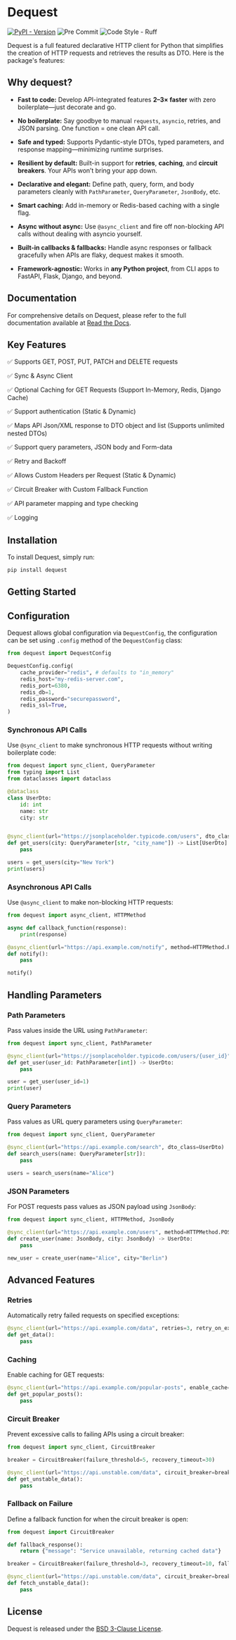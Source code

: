 # Dequest
[![PyPI - Version](https://img.shields.io/pypi/v/dequest.svg?style=for-the-badge)](https://pypi.org/project/dequest/)
![Pre Commit](https://img.shields.io/badge/pre--commit-enabled-brightgreen?logo=pre-commit&logoColor=white&style=for-the-badge)
![Code Style - Ruff](https://img.shields.io/badge/code%20style-ruff-30173D.svg?style=for-the-badge)

Dequest is a full featured declarative HTTP client for Python that simplifies the creation of HTTP requests and retrieves the results as DTO. Here is the package's features:

## Why dequest?

* **Fast to code:**
  Develop API-integrated features **2–3× faster** with zero boilerplate—just decorate and go.

* **No boilerplate:**
  Say goodbye to manual `requests`, `asyncio`, retries, and JSON parsing. One function = one clean API call.

* **Safe and typed:**
  Supports Pydantic-style DTOs, typed parameters, and response mapping—minimizing runtime surprises.

* **Resilient by default:**
  Built-in support for **retries**, **caching**, and **circuit breakers**. Your APIs won’t bring your app down.

* **Declarative and elegant:**
  Define path, query, form, and body parameters cleanly with `PathParameter`, `QueryParameter`, `JsonBody`, etc.

* **Smart caching:**
  Add in-memory or Redis-based caching with a single flag.

* **Async without async:**
  Use `@async_client` and fire off non-blocking API calls without dealing with asyncio yourself.

* **Built-in callbacks & fallbacks:**
  Handle async responses or fallback gracefully when APIs are flaky, dequest makes it smooth.

* **Framework-agnostic:**
  Works in **any Python project**, from CLI apps to FastAPI, Flask, Django, and beyond.


## Documentation

For comprehensive details on Dequest, please refer to the full documentation available at [Read the Docs](https://dequest-documentation.readthedocs.io/en/latest/).

## Key Features
✅ Supports GET, POST, PUT, PATCH and DELETE requests

✅ Sync & Async Client

✅ Optional Caching for GET Requests (Support In-Memory, Redis, Django Cache)

✅ Support authentication (Static & Dynamic)

✅ Maps API Json/XML response to DTO object and list (Supports unlimited nested DTOs)

✅ Support query parameters, JSON body and Form-data

✅ Retry and Backoff

✅ Allows Custom Headers per Request (Static & Dynamic)

✅ Circuit Breaker with Custom Fallback Function

✅ API parameter mapping and type checking

✅ Logging

## Installation
To install Dequest, simply run:

```sh
pip install dequest
```

## Getting Started

## Configuration
Dequest allows global configuration via `DequestConfig`, the configuration can be set using `.config` method of the `DequestConfig` class:

```python
from dequest import DequestConfig

DequestConfig.config(
    cache_provider="redis", # defaults to "in_memory"
    redis_host="my-redis-server.com",
    redis_port=6380,
    redis_db=1,
    redis_password="securepassword",
    redis_ssl=True,
)
```

### Synchronous API Calls
Use `@sync_client` to make synchronous HTTP requests without writing boilerplate code:

```python
from dequest import sync_client, QueryParameter
from typing import List
from dataclasses import dataclass

@dataclass
class UserDto:
    id: int
    name: str
    city: str


@sync_client(url="https://jsonplaceholder.typicode.com/users", dto_class=UserDto)
def get_users(city: QueryParameter[str, "city_name"]) -> List[UserDto]:
    pass

users = get_users(city="New York")
print(users)
```

### Asynchronous API Calls
Use `@async_client` to make non-blocking HTTP requests:

```python
from dequest import async_client, HTTPMethod

async def callback_function(response):
    print(response)

@async_client(url="https://api.example.com/notify", method=HTTPMethod.POST, callback=callback_function)
def notify():
    pass

notify()
```

## Handling Parameters
### Path Parameters
Pass values inside the URL using `PathParameter`:

```python
from dequest import sync_client, PathParameter

@sync_client(url="https://jsonplaceholder.typicode.com/users/{user_id}", dto_class=UserDto)
def get_user(user_id: PathParameter[int]) -> UserDto:
    pass

user = get_user(user_id=1)
print(user)
```

### Query Parameters
Pass values as URL query parameters using `QueryParameter`:

```python
from dequest import sync_client, QueryParameter

@sync_client(url="https://api.example.com/search", dto_class=UserDto)
def search_users(name: QueryParameter[str]):
    pass

users = search_users(name="Alice")
```

### JSON Parameters
For POST requests pass values as JSON payload using `JsonBody`:

```python
from dequest import sync_client, HTTPMethod, JsonBody

@sync_client(url="https://api.example.com/users", method=HTTPMethod.POST, dto_class=UserDto)
def create_user(name: JsonBody, city: JsonBody) -> UserDto:
    pass

new_user = create_user(name="Alice", city="Berlin")
```

## Advanced Features
### Retries
Automatically retry failed requests on specified exceptions:

```python
@sync_client(url="https://api.example.com/data", retries=3, retry_on_exceptions=(ConnectionError, HTTPError), retry_delay=2)
def get_data():
    pass
```

### Caching
Enable caching for GET requests:

```python
@sync_client(url="https://api.example.com/popular-posts", enable_cache=True, cache_ttl=60)
def get_popular_posts():
    pass
```

### Circuit Breaker
Prevent excessive calls to failing APIs using a circuit breaker:

```python
from dequest import sync_client, CircuitBreaker

breaker = CircuitBreaker(failure_threshold=5, recovery_timeout=30)

@sync_client(url="https://api.unstable.com/data", circuit_breaker=breaker)
def get_unstable_data():
    pass
```

### Fallback on Failure
Define a fallback function for when the circuit breaker is open:

```python
from dequest import CircuitBreaker

def fallback_response():
    return {"message": "Service unavailable, returning cached data"}

breaker = CircuitBreaker(failure_threshold=3, recovery_timeout=10, fallback_function=fallback_response)

@sync_client(url="https://api.unstable.com/data", circuit_breaker=breaker)
def fetch_unstable_data():
    pass
```



## License

Dequest is released under the [BSD 3-Clause License](https://opensource.org/licenses/BSD-3-Clause).
